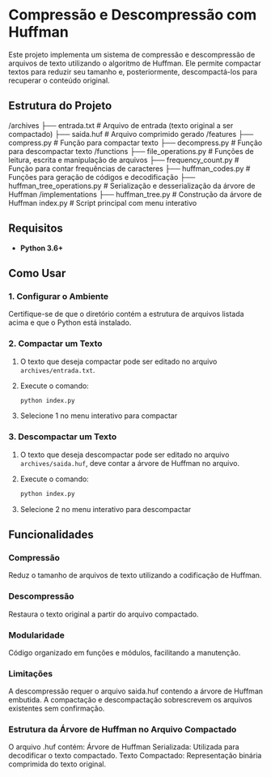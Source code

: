 # Compressão e Descompressão com Huffman

Este projeto implementa um sistema de compressão e descompressão de arquivos de texto utilizando o algoritmo de Huffman. Ele permite compactar textos para reduzir seu tamanho e, posteriormente, descompactá-los para recuperar o conteúdo original.

## Estrutura do Projeto

/archives 
    ├── entrada.txt # Arquivo de entrada (texto original a ser compactado) 
    ├── saida.huf # Arquivo comprimido gerado 
/features 
    ├── compress.py # Função para compactar texto 
    ├── decompress.py # Função para descompactar texto 
/functions 
    ├── file_operations.py # Funções de leitura, escrita e manipulação de arquivos 
    ├── frequency_count.py # Função para contar frequências de caracteres 
    ├── huffman_codes.py # Funções para geração de códigos e decodificação 
    ├── huffman_tree_operations.py # Serialização e desserialização da árvore de Huffman
/implementations 
    ├── huffman_tree.py # Construção da árvore de Huffman
index.py # Script principal com menu interativo

## Requisitos

- **Python 3.6+**

## Como Usar

### 1. Configurar o Ambiente
Certifique-se de que o diretório contém a estrutura de arquivos listada acima e que o Python está instalado.

### 2. Compactar um Texto
1. O texto que deseja compactar pode ser editado no arquivo `archives/entrada.txt`.

2. Execute o comando:
   ```bash
   python index.py
   ```
3. Selecione 1 no menu interativo para compactar

### 3. Descompactar um Texto
1. O texto que deseja descompactar pode ser editado no arquivo `archives/saida.huf`, deve contar a árvore de Huffman no arquivo.

2. Execute o comando:
   ```bash
   python index.py
   ```
3. Selecione 2 no menu interativo para descompactar

## Funcionalidades
### Compressão
Reduz o tamanho de arquivos de texto utilizando a codificação de Huffman.

### Descompressão
Restaura o texto original a partir do arquivo compactado.

### Modularidade
Código organizado em funções e módulos, facilitando a manutenção.

### Limitações
A descompressão requer o arquivo saida.huf contendo a árvore de Huffman embutida.
A compactação e descompactação sobrescrevem os arquivos existentes sem confirmação.

### Estrutura da Árvore de Huffman no Arquivo Compactado
O arquivo .huf contém:
Árvore de Huffman Serializada: Utilizada para decodificar o texto compactado.
Texto Compactado: Representação binária comprimida do texto original.